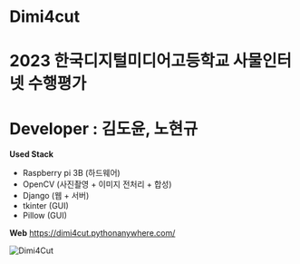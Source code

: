# Dimi4cut
# 2023 한국디지털미디어고등학교 사물인터넷 수행평가
# Developer : 김도윤, 노현규

**Used Stack**  
 - Raspberry pi 3B (하드웨어)
 - OpenCV (사진촬영 + 이미지 전처리 + 합성)
 - Django (웹 + 서버)
 - tkinter (GUI)
 - Pillow (GUI)

**Web** https://dimi4cut.pythonanywhere.com/

![Dimi4Cut](https://github.com/dodo07070707/life4cut/assets/98579912/cc33937c-7c0d-4ae2-b45b-790cd6bb7694)

